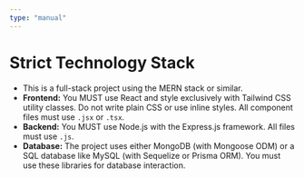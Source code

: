 ```yaml
---
type: "manual"
---
```


# Strict Technology Stack

- This is a full-stack project using the MERN stack or similar.
- **Frontend:** You MUST use React and style exclusively with Tailwind CSS utility classes. Do not write plain CSS or use inline styles. All component files must use `.jsx` or `.tsx`.
- **Backend:** You MUST use Node.js with the Express.js framework. All files must use `.js`.
- **Database:** The project uses either MongoDB (with Mongoose ODM) or a SQL database like MySQL (with Sequelize or Prisma ORM). You must use these libraries for database interaction.